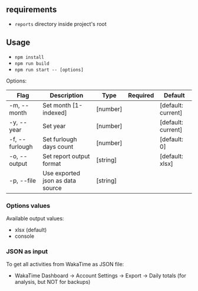 ## requirements

- `reports` directory inside project's root

## Usage

- `npm install`
- `npm run build`
- `npm run start -- [options]`

Options:

| Flag           | Description                      | Type     | Required | Default            |
| -------------- | -------------------------------- | -------- | -------- | ------------------ |
| -m, --month    | Set month [1-indexed]            | [number] |          | [default: current] |
| -y, --year     | Set year                         | [number] |          | [default: current] |
| -f, --furlough | Set furlough days count          | [number] |          | [default: 0]       |
| -o, --output   | Set report output format         | [string] |          | [default: xlsx]    |
| -p, --file     | Use exported json as data source | [string] |          |                    |

### Options values

Available output values:

- xlsx (default)
- console

### JSON as input

To get all activities from WakaTime as JSON file:

- WakaTime Dashboard -> Account Settings -> Export -> Daily totals (for analysis, but NOT for backups)
